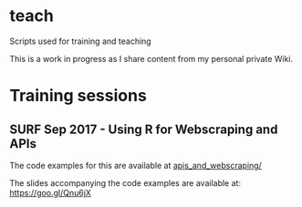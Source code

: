 # teach
Scripts used for training and teaching

This is a work in progress as I share content from my personal private Wiki.

# Training sessions

## SURF Sep 2017 - Using R for Webscraping and APIs

The code examples for this are available at [apis_and_webscraping/](https://github.com/dan-booth/teach/blob/master/apis_and_webscraping) 

The slides accompanying the code examples are available at: <https://goo.gl/Qnu6jX>
